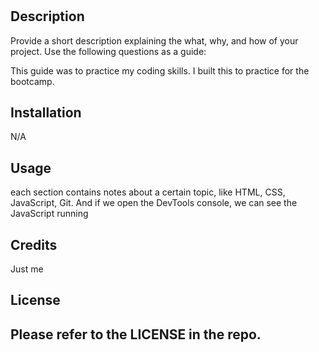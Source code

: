 # <Prework Study Guide Webpage>

## Description

Provide a short description explaining the what, why, and how of your project. Use the following questions as a guide:

This guide was to practice my coding skills. I built this to practice for the bootcamp. 

## Installation

N/A

## Usage

each section contains notes about a certain topic, like HTML, CSS, JavaScript, Git. And if we open the DevTools console, we can see the JavaScript running


## Credits

Just me

## License

Please refer to the LICENSE in the repo.
---


